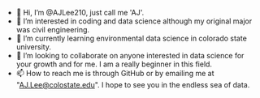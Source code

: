 - 👋 Hi, I’m @AJLee210, just call me 'AJ'.
- 👀 I’m interested in coding and data science although my original major was civil engineering.
- 🌱 I’m currently learning environmental data science in colorado state university. 
- 💞️ I’m looking to collaborate on anyone interested in data science for your growth and for me. I am a really beginner in this field. 
- 📫 How to reach me is through GitHub or by emailing me at "AJ.Lee@colostate.edu". I hope to see you in the endless sea of data.

<!---
AJLee210/AJLee210 is a ✨ special ✨ repository because its `README.md` (this file) appears on your GitHub profile.
You can click the Preview link to take a look at your changes.
--->
